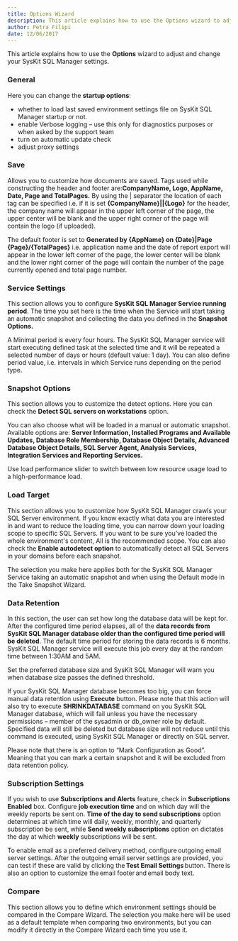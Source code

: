 ```yaml
---
title: Options Wizard
description: This article explains how to use the Options wizard to adjust and change your SysKit SQL Manager settings.
author: Petra Filipi
date: 12/06/2017
---
```

This article explains how to use the __Options__ wizard to adjust and change your SysKit SQL Manager settings.

### General

Here you can change the __startup options__:
* whether to load last saved environment settings file on SysKit SQL Manager startup or not.
* enable Verbose logging – use this only for diagnostics purposes or when asked by the support team
* turn on automatic update check
* adjust proxy settings

### Save

Allows you to customize how documents are saved. Tags used while constructing the header and footer are:__CompanyName, Logo, AppName, Date, Page and TotalPages.__
By using the | separator the location of each tag can be specified i.e. if it is set __{CompanyName}||{Logo}__ for the header, the company name will appear in the upper left corner of the page, the upper center will be blank and the upper right corner of the page will contain the logo (if uploaded).

The default footer is set to __Generated by {AppName} on {Date}|Page {Page}/{TotalPages}__ i.e. application name and the date of report export will appear in the lower left corner of the page, the lower center will be blank and the lower right corner of the page will contain the number of the page currently opened and total page number.

### Service Settings

This section allows you to configure __SysKit SQL Manager Service running period__.
The time you set here is the time when the Service will start taking an automatic snapshot and collecting the data you defined in the __Snapshot Options.__

A Minimal period is every four hours. The SysKit SQL Manager service will start executing defined task at the selected time and it will be repeated a selected number of days or hours (default value: 1 day). You can also define period value, i.e. intervals in which Service runs depending on the period type.

### Snapshot Options
This section allows you to customize the detect options. Here you can check the __Detect SQL servers on workstations__ option. 

You can also choose what will be loaded in a manual or automatic snapshot. Available options are: __Server Information, Installed Programs and Available Updates, Database Role Membership, Database Object Details, Advanced Database Object Details, SQL Server Agent, Analysis Services, Integration Services and Reporting Services.__

Use load performance slider to switch between low resource usage load to a high-performance load.

### Load Target
This section allows you to customize how SysKit SQL Manager crawls your SQL Server environment. If you know exactly what data you are interested in and want to reduce the loading time, you can narrow down your loading scope to specific SQL Servers. If you want to be sure you’ve loaded the whole environment's content, All is the recommended scope. You can also check the __Enable autodetect option__ to automatically detect all SQL Servers in your domains before each snapshot.

The selection you make here applies both for the SysKit SQL Manager Service taking an automatic snapshot and when using the Default mode in the Take Snapshot Wizard.

### Data Retention

In this section, the user can set how long the database data will be kept for. After the configured time period elapses, all of the __data records from SysKit SQL Manager database older than the configured time period will be deleted__. The default time period for storing the data records is 6 months. SysKit SQL Manager service will execute this job every day at the random time between 1:30AM and 5AM.

Set the preferred database size and SysKit SQL Manager will warn you when database size passes the defined threshold.

If your SysKit SQL Manager database becomes too big, you can force manual data retention using __Execute__ button. Please note that this action will also try to execute __SHRINKDATABASE__ command on you SysKit SQL Manager database, which will fail unless you have the necessary permissions – member of the sysadmin or db_owner role by default. Specified data will still be deleted but database size will not reduce until this command is executed, using SysKit SQL Manager or directly on SQL server.

Please note that there is an option to “Mark Configuration as Good”. Meaning that you can mark a certain snapshot and it will be excluded from data retention policy.

### Subscription Settings

If you wish to use __Subscriptions and Alerts__ feature, check in __Subscriptions Enabled__ box. Configure __job execution time__ and on which day will the weekly reports be sent on. __Time of the day to send subscriptions__ option determines at which time will daily, weekly, monthly, and quarterly subscription be sent, while __Send weekly subscriptions__ option on dictates the day at which __weekly__ subscriptions will be sent.

To enable email as a preferred delivery method, configure outgoing email server settings. After the outgoing email server settings are provided, you can test if these are valid by clicking the __Test Email Settings__ button. There is also an option to customize the email footer and email body text.

### Compare

This section allows you to define which environment settings should be compared in the Compare Wizard. The selection you make here will be used as a default template when comparing two environments, but you can modify it directly in the Compare Wizard each time you use it.
